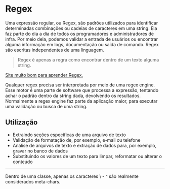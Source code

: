 # Regex

Uma expressão regular, ou Regex, são padrões utilizados para identificar determinadas combinações ou cadeias de caracteres em uma string. Ela faz parte do dia a dia de todos os programadores e administradores de infra. Por meio dela, podemos validar a entrada de usuários ou encontrar alguma informação em logs, documentação ou saída de comando. Regex são escritas independentes de uma linguagem.

>Regex é apenas a regra como encontrar dentro de um texto alguma string.

[Site muito bom para aprender Regex.](https://regexr.com/)

Qualquer regex precisa ser interpretada por meio de uma regex engine. Esse motor é uma parte de software que processa a expressão, tentando achar o padrão dentro da string dada, devolvendo os resultados. Normalmente a regex engine faz parte da aplicação maior, para executar uma validação ou busca de uma string.

## Utilização

* Extraindo seções específicas de uma arquivo de texto
* Validação de formatação de, por exemplo, e-mail ou telefone
* Análise de arquivos de texto e extração de dados para, por exemplo, gravar no banco de dados
* Substituindo os valores de um texto para limpar, reformatar ou alterar o conteúdo

<hr>	

Dentro de uma classe, apenas os caracteres \ - ^ são realmente considerados meta-chars.